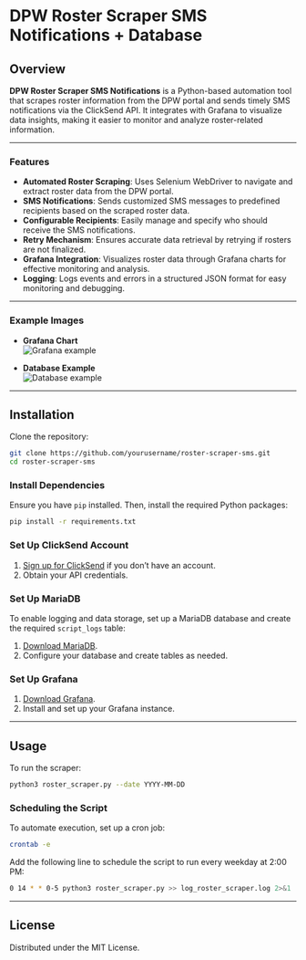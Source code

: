 
# DPW Roster Scraper SMS Notifications + Database

## Overview

**DPW Roster Scraper SMS Notifications** is a Python-based automation tool that scrapes roster information from the DPW portal and sends timely SMS notifications via the ClickSend API. It integrates with Grafana to visualize data insights, making it easier to monitor and analyze roster-related information.

---

### Features

- **Automated Roster Scraping**: Uses Selenium WebDriver to navigate and extract roster data from the DPW portal.
- **SMS Notifications**: Sends customized SMS messages to predefined recipients based on the scraped roster data.
- **Configurable Recipients**: Easily manage and specify who should receive the SMS notifications.
- **Retry Mechanism**: Ensures accurate data retrieval by retrying if rosters are not finalized.
- **Grafana Integration**: Visualizes roster data through Grafana charts for effective monitoring and analysis.
- **Logging**: Logs events and errors in a structured JSON format for easy monitoring and debugging.

---

### Example Images

- **Grafana Chart**  
  ![Grafana example](https://github.com/user-attachments/assets/9d513da2-1cfc-4f48-af3c-2b2b3d7ab454)

- **Database Example**  
  ![Database example](https://github.com/user-attachments/assets/e527aa6b-43c6-4e7a-aa6c-2c6c03ef8764)

---

## Installation

Clone the repository:

```bash
git clone https://github.com/yourusername/roster-scraper-sms.git
cd roster-scraper-sms
```

### Install Dependencies

Ensure you have `pip` installed. Then, install the required Python packages:

```bash
pip install -r requirements.txt
```

### Set Up ClickSend Account

1. [Sign up for ClickSend](https://www.clicksend.com/au/) if you don’t have an account.
2. Obtain your API credentials.

### Set Up MariaDB

To enable logging and data storage, set up a MariaDB database and create the required `script_logs` table:

1. [Download MariaDB](https://mariadb.org/download/?t=mariadb&p=mariadb&r=11.5.2).
2. Configure your database and create tables as needed.

### Set Up Grafana

1. [Download Grafana](https://grafana.com/grafana/download?pg=get&plcmt=selfmanaged-box1-cta1).
2. Install and set up your Grafana instance.

---

## Usage

To run the scraper:

```bash
python3 roster_scraper.py --date YYYY-MM-DD
```

### Scheduling the Script

To automate execution, set up a cron job:

```bash
crontab -e
```

Add the following line to schedule the script to run every weekday at 2:00 PM:

```bash
0 14 * * 0-5 python3 roster_scraper.py >> log_roster_scraper.log 2>&1
```

---

## License

Distributed under the MIT License.
